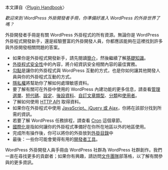 本文譯自〈[Plugin Handbook](https://developer.wordpress.org/plugins/)〉

_歡迎來到 WordPress 外掛開發者手冊，你準備好進入 WordPress 的外掛世界了嗎？_

外掛開發者手冊是有關 WordPress 外掛程式的所有資源。無論你是 WordPress 外掛程式開發新手，還是經驗豐富的外掛開發人員，你都應該能夠在這裡找到許多與外掛開發相關問題的答案。

* 如果你是外掛程式開發新手，請先閱讀[簡介](https://developer.wordpress.org/plugin/intro/)，然後繼續了解[基礎知識](https://developer.wordpress.org/plugins/plugin-basics/)。
* [外掛程式安全性](https://developer.wordpress.org/plugin/security/)中的內容，將介紹資訊安全相關內容的最佳實務。
* [勾點](https://developer.wordpress.org/plugin/hooks/)是讓你的外掛程式與 WordPress 互動的方式，也是你如何讓其他開發人員與你的外掛程式互動的方式。
* [隱私權](https://developer.wordpress.org/plugins/privacy/)將幫助你了解如何處理敏感資料。
* 要了解有關可在外掛中使用的 WordPress 內建功能的更多信息，請查看[管理選單](https://developer.wordpress.org/plugin/administration-menus/)、[短代碼](https://developer.wordpress.org/plugin/shortcodes/)、[設定](https://developer.wordpress.org/plugin/settings/)、[後設資料](https://developer.wordpress.org/plugin/metadata/)、[自訂文章類型](https://developer.wordpress.org/plugins/post-types/)、[分類](https://developer.wordpress.org/plugins/taxonomies/)和[使用者](https://developer.wordpress.org/plugin/users/)。
* 了解如何使用 [HTTP API](https://developer.wordpress.org/plugin/http-api/) 取得資料。
* 如果你在外掛程式中使用 [JavaScript、jQuery 或 Ajax](https://developer.wordpress.org/plugin/javascript/)，你將在該部分找到所需的資訊。
* 若要了解 WordPress 任務排程，請查看 [Cron](https://developer.wordpress.org/plugin/cron/) 這個章節。
* [國際化](https://developer.wordpress.org/plugin/internationalization/)是指如何讓你的外掛程式準備好在你所在地區以外的地區使用。
* 完成所有操作後，你可以將你的外掛放到[外掛目錄](https://developer.wordpress.org/plugin/wordpress-org/)中
* 最後：一些你可能會覺得有用的[開發者工具](https://developer.wordpress.org/plugin/developer-tools/)。

WordPress 外掛開發人員手冊由 WordPress 社群為 WordPress 社群創作。我們一直在尋找更多的貢獻者；如果你有興趣，請訪問[文件團隊](https://make.wordpress.org/docs)部落格，以了解有關參與的更多資訊。